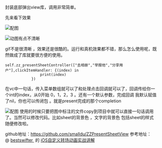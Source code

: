 封装底部弹出view库，调用非常简单。

先来看下效果 

![配图](http://upload-images.jianshu.io/upload_images/954071-46806b606048fac6.png?imageMogr2/auto-orient/strip%7CimageView2/2/w/1240)


![动图有点不清晰](http://upload-images.jianshu.io/upload_images/954071-4889b8f72ce025fe.gif?imageMogr2/auto-orient/strip)

gif不是很清晰 ，效果还是很酷的。运行和真机效果都不错，那么怎么使用呢，既然做成了库就要很方便的使用。

```
self.zz_presentSheetController(["去相册","举报他","分享用户"],clickItemHandler: {(index) in
                print(index)
            })
```

在vc中一句话，传入菜单数组就可以了和处理点击回调就可以了，回调传给你一个int的index，从0开始 0，1，2，3 。还有一个默认参数，完成回调 我默认赋值了nil，你也可以传闭包 。就是present完成的那个completion


![配图](http://upload-images.jianshu.io/upload_images/954071-5df38f5b9b3a99a7.png?imageMogr2/auto-orient/strip%7CimageView2/2/w/1240)
使用的时候只要把图中标注的文件copy到项目中就可以直接一句话调用了。当然可以修改代码。比如sheet的背景色 ，文字的背景色 包括sheet的样式 随便修改啦。

github地址：https://github.com/smalldu/ZZPresentSheetView
参考地址：@ [bestswifter ](http://www.jianshu.com/users/3e55748920d2) 的 [iOS自定义转场动画实战讲解](http://www.jianshu.com/p/ea0132738057)
